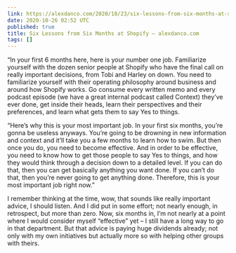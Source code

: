 ```yaml
---
link: https://alexdanco.com/2020/10/23/six-lessons-from-six-months-at-shopify/
date: 2020-10-26 02:52 UTC
published: true
title: Six Lessons from Six Months at Shopify – alexdanco.com
tags: []
---
```


“In your first 6 months here, here is your number one job. Familiarize yourself with the dozen senior people at Shopify who have the final call on really important decisions, from Tobi and Harley on down. You need to familiarize yourself with their operating philosophy around business and around how Shopify works. Go consume every written memo and every podcast episode (we have a great internal podcast called Context) they’ve ever done, get inside their heads, learn their perspectives and their preferences, and learn what gets them to say Yes to things.

“Here’s why this is your most important job. In your first six months, you’re gonna be useless anyways. You’re going to be drowning in new information and context and it’ll take you a few months to learn how to swim. But then once you do, you need to become effective. And in order to be effective, you need to know how to get those people to say Yes to things, and how they would think through a decision down to a detailed level. If you can do that, then you can get basically anything you want done. If you can’t do that, then you’re never going to get anything done. Therefore, this is your most important job right now.”

I remember thinking at the time, wow, that sounds like really important advice, I should listen. And I did put in some effort; not nearly enough, in retrospect, but more than zero. Now, six months in, I’m not nearly at a point where I would consider myself “effective” yet – I still have a long way to go in that department. But that advice is paying huge dividends already; not only with my own initiatives but actually more so with helping other groups with theirs.
